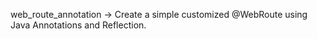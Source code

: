 web_route_annotation
-> Create a simple customized @WebRoute using Java Annotations and Reflection.
